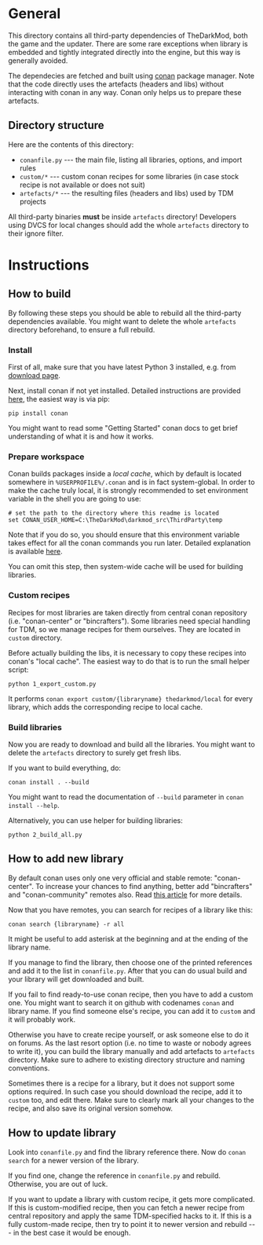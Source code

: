 # General

This directory contains all third-party dependencies of TheDarkMod, both the game and the updater.
There are some rare exceptions when library is embedded and tightly integrated directly into the engine, but this way is generally avoided.

The dependecies are fetched and built using [conan][1] package manager.
Note that the code directly uses the artefacts (headers and libs) without interacting with conan in any way.
Conan only helps us to prepare these artefacts.

## Directory structure

Here are the contents of this directory:

 * `conanfile.py` --- the main file, listing all libraries, options, and import rules
 * `custom/*` --- custom conan recipes for some libraries (in case stock recipe is not available or does not suit)
 * `artefacts/*` --- the resulting files (headers and libs) used by TDM projects

All third-party binaries **must** be inside `artefacts` directory!
Developers using DVCS for local changes should add the whole `artefacts` directory to their ignore filter.


# Instructions

## How to build

By following these steps you should be able to rebuild all the third-party dependencies available.
You might want to delete the whole `artefacts` directory beforehand, to ensure a full rebuild.

### Install

First of all, make sure that you have latest Python 3 installed, e.g. from [download page][2].

Next, install conan if not yet installed.
Detailed instructions are provided [here][3], the easiest way is via pip:

    pip install conan

You might want to read some "Getting Started" conan docs to get brief understanding of what it is and how it works.

### Prepare workspace

Conan builds packages inside a *local cache*, which by default is located somewhere in `%USERPROFILE%/.conan` and is in fact system-global.
In order to make the cache truly local, it is strongly recommended to set environment variable in the shell you are going to use:

    # set the path to the directory where this readme is located
    set CONAN_USER_HOME=C:\TheDarkMod\darkmod_src\ThirdParty\temp

Note that if you do so, you should ensure that this environment variable takes effect for all the conan commands you run later.
Detailed explanation is available [here][4].

You can omit this step, then system-wide cache will be used for building libraries.

### Custom recipes

Recipes for most libraries are taken directly from central conan repository (i.e. "conan-center" or "bincrafters").
Some libraries need special handling for TDM, so we manage recipes for them ourselves. They are located in `custom` directory.

Before actually building the libs, it is necessary to copy these recipes into conan's "local cache".
The easiest way to do that is to run the small helper script:

    python 1_export_custom.py

It performs `conan export custom/{libraryname} thedarkmod/local` for every library, which adds the corresponding recipe to local cache.

### Build libraries

Now you are ready to download and build all the libraries.
You might want to delete the `artefacts` directory to surely get fresh libs.

If you want to build everything, do:

    conan install . --build

You might want to read the documentation of `--build` parameter in `conan install --help`.

Alternatively, you can use helper for building libraries:

    python 2_build_all.py


## How to add new library

By default conan uses only one very official and stable remote: "conan-center".
To increase your chances to find anything, better add "bincrafters" and "conan-community" remotes also.
Read [this article][5] for more details.

Now that you have remotes, you can search for recipes of a library like this:

    conan search {libraryname} -r all

It might be useful to add asterisk at the beginning and at the ending of the library name.

If you manage to find the library, then choose one of the printed references and add it to the list in `conanfile.py`.
After that you can do usual build and your library will get downloaded and built.

If you fail to find ready-to-use conan recipe, then you have to add a custom one.
You might want to search it on github with codenames `conan` and library name.
If you find someone else's recipe, you can add it to `custom` and it will probably work.

Otherwise you have to create recipe yourself, or ask someone else to do it on forums.
As the last resort option (i.e. no time to waste or nobody agrees to write it), you can build the library manually and add artefacts to `artefacts` directory.
Make sure to adhere to existing directory structure and naming conventions.

Sometimes there is a recipe for a library, but it does not support some options required.
In such case you should download the recipe, add it to `custom` too, and edit there.
Make sure to clearly mark all your changes to the recipe, and also save its original version somehow.


## How to update library

Look into `conanfile.py` and find the library reference there.
Now do `conan search` for a newer version of the library.

If you find one, change the reference in `conanfile.py` and rebuild.
Otherwise, you are out of luck.

If you want to update a library with custom recipe, it gets more complicated.
If this is custom-modified recipe, then you can fetch a newer recipe from central repository and apply the same TDM-specified hacks to it.
If this is a fully custom-made recipe, then try to point it to newer version and rebuild --- in the best case it would be enough.



[1]: https://conan.io/
[2]: https://www.python.org/downloads/
[3]: https://docs.conan.io/en/latest/installation.html
[4]: https://docs.conan.io/en/latest/mastering/custom_cache.html
[5]: https://docs.conan.io/en/latest/uploading_packages/remotes.html#bintray-community-repositories
